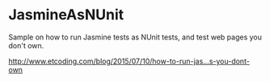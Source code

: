 # JasmineAsNUnit
Sample on how to run Jasmine tests as NUnit tests, and test web pages you don't own.

http://www.etcoding.com/blog/2015/07/10/how-to-run-jas…s-you-dont-own